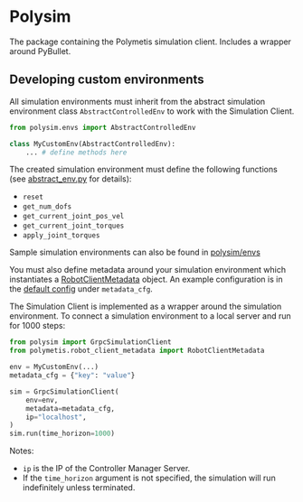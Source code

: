 # Polysim

The package containing the Polymetis simulation client. Includes a wrapper around PyBullet.

## Developing custom environments

All simulation environments must inherit from the abstract simulation environment class `AbstractControlledEnv` to work with the Simulation Client.

```python
from polysim.envs import AbstractControlledEnv

class MyCustomEnv(AbstractControlledEnv):
    ... # define methods here
```

The created simulation environment must define the following functions (see [abstract_env.py](https://github.com/fair-robotics/polymetis/tree/master/polysim/polysim/envs/abstract_env.py) for details):
- `reset`
- `get_num_dofs`
- `get_current_joint_pos_vel`
- `get_current_joint_torques`
- `apply_joint_torques`

Sample simulation environments can also be found in [polysim/envs](https://github.com/fair-robotics/polymetis/tree/master/polysim/polysim/envs)

You must also define metadata around your simulation environment which instantiates a [RobotClientMetadata](https://github.com/fair-robotics/polymetis/tree/master/polymetis/python/polymetis/robot_client/metadata.py) object. An example configuration is in the [default config](https://github.com/fair-robotics/polymetis/tree/master/polymetis/conf/robot_client/franka_hardware.yaml) under `metadata_cfg`.

The Simulation Client is implemented as a wrapper around the simulation environment.
To connect a simulation environment to a local server and run for 1000 steps:
```python
from polysim import GrpcSimulationClient
from polymetis.robot_client_metadata import RobotClientMetadata

env = MyCustomEnv(...)
metadata_cfg = {"key": "value"}

sim = GrpcSimulationClient(
    env=env,
    metadata=metadata_cfg,
    ip="localhost",
)
sim.run(time_horizon=1000)
```
Notes:
- `ip` is the IP of the Controller Manager Server.
- If the `time_horizon` argument is not specified, the simulation will run indefinitely unless terminated.
